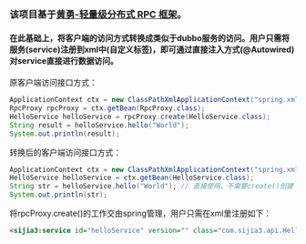 ### 该项目基于[黄勇-轻量级分布式 RPC 框架](https://my.oschina.net/huangyong/blog/361751?p=1)。
#### 在此基础上，将客户端的访问方式转换成类似于dubbo服务的访问。用户只需将服务(service)注册到xml中(自定义标签)，即可通过直接注入方式(@Autowired)对service直接进行数据访问。         
原客户端访问接口方式：
```java
ApplicationContext ctx = new ClassPathXmlApplicationContext("spring.xml");
RpcProxy rpcProxy = ctx.getBean(RpcProxy.class);
HelloService helloService = rpcProxy.create(HelloService.class);
String result = helloService.hello("World");
System.out.println(result);
```
转换后的客户端访问接口方式：
```java
ApplicationContext ctx = new ClassPathXmlApplicationContext("spring.xml");
HelloService helloService = ctx.getBean(HelloService.class);
String str = helloService.hello("World"); // 直接使用，不需要create()创建
System.out.println(str);
```
将rpcProxy.create()的工作交由spring管理，用户只需在xml里注册如下：
```xml
<sijia3:service id="helloService" version="" class="com.sijia3.api.HelloService"/>
```
